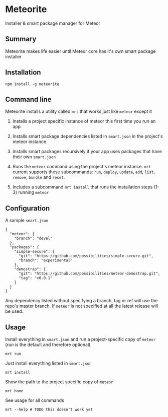 # Meteorite

Installer & smart package manager for Meteor

## Summary

Meteorite makes life easier until Meteor core has it's own smart package installer

## Installation

    npm install -g meteorite

## Command line

Meteorite installs a utility called `mrt` that works just like `meteor` except it

  1) Installs a project specific instance of meteor this first time you run an app

  2) Installs smart package dependencies listed in `smart.json` in the project's meteor instance
  
  3) Installs smart packages recursively if your app uses packages that have their own `smart.json`

  4) Runs the `meteor` command using the project's meteor instance. `mrt` current supports these subcommands: `run`, `deploy`, `update`, `add`, `list`, `remove`, `bundle` and `reset`.

  5) Includes a subcommand `mrt install` that runs the installation steps (1-3) running `meteor`

## Configuration

A sample `smart.json`

    {
      "meteor": {
        "branch": "devel"
      },
      "packages": {
        "simple-secure": {
          "git": "https://github.com/possibilities/simple-secure.git",
          "branch": "experimental"
        },
        "demostrap": {
          "git": "https://github.com/possibilities/meteor-demostrap.git",
          "tag": "v0.0.1"
        }
      }
    }

Any dependency listed without specifying a branch, tag or ref will use the repo's master branch. If `meteor` is not specified at all the latest release will be used.

## Usage

Install everything in `smart.json` and run a project-specific copy of `meteor` (*run* is the default and therefore optional)

    mrt run
    
Just install everything listed in `smart.json`

    mrt install

Show the path to the project specific copy of `meteor`

    mrt home

See usage for all commands

    mrt --help # TODO this doesn't work yet
